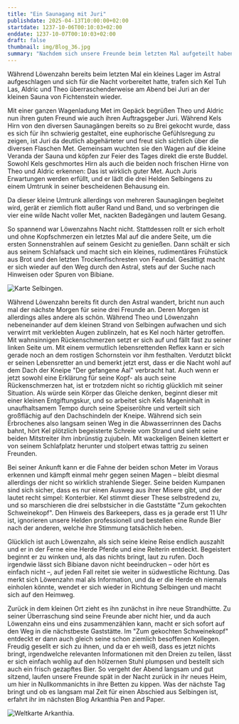 ```yaml
---
title: "Ein Saunagang mit Juri"
publishdate: 2025-04-13T10:00:00+02:00
startdate: 1237-10-06T00:10:03+02:00
enddate: 1237-10-07T00:10:03+02:00
draft: false
thumbnail: img/Blog_36.jpg
summary: "Nachdem sich unsere Freunde beim letzten Mal aufgeteilt haben, feiern Theo und Aldric – mit einer ganzen Wagenladung feinsten Mets im Gepäck – heute ein feuchtfröhliches Wiedersehen mit Juri und Kel Tuh Las. Währenddessen genießt Löwenzahn entspannt die Stille des Astralgebirges auf der Suche nach Bibiane. Ob diese erfolgreich ist und wie das Wiedersehen unserer anderen Freunde ausgeht, erfahrt ihr hier:"
---
```

Während Löwenzahn bereits beim letzten Mal ein kleines Lager im Astral aufgeschlagen und sich für die Nacht vorbereitet hatte, trafen sich Kel Tuh Las, Aldric und Theo überraschenderweise am Abend bei Juri an der kleinen Sauna von Fichtenstein wieder.

Mit einer ganzen Wagenladung Met im Gepäck begrüßen Theo und Aldric nun ihren guten Freund wie auch ihren Auftragsgeber Juri. Während Kels Hirn von den diversen Saunagängen bereits so zu Brei gekocht wurde, dass es sich für ihn schwierig gestaltet, eine euphorische Gefühlsregung zu zeigen, ist Juri da deutlich abgehärteter und freut sich sichtlich über die diversen Flaschen Met. Gemeinsam wuchten sie den Wagen auf die kleine Veranda der Sauna und köpfen zur Feier des Tages direkt die erste Buddel. Sowohl Kels geschmortes Hirn als auch die beiden noch frischen Hirne von Theo und Aldric erkennen: Das ist wirklich guter Met. Auch Juris Erwartungen werden erfüllt, und er lädt die drei Helden Selbingens zu einem Umtrunk in seiner bescheidenen Behausung ein.

Da dieser kleine Umtrunk allerdings von mehreren Saunagängen begleitet wird, gerät er ziemlich flott außer Rand und Band, und so verbringen die vier eine wilde Nacht voller Met, nackten Badegängen und lautem Gesang.

So spannend war Löwenzahns Nacht nicht. Stattdessen rollt er sich erholt und ohne Kopfschmerzen ein letztes Mal auf die andere Seite, um die ersten Sonnenstrahlen auf seinem Gesicht zu genießen. Dann schält er sich aus seinem Schlafsack und macht sich ein kleines, rudimentäres Frühstück aus Brot und den letzten Trockenfischresten von Feandal. Gesättigt macht er sich wieder auf den Weg durch den Astral, stets auf der Suche nach Hinweisen oder Spuren von Bibiane.

<div class="img-max center">
  <img class="img-fluid" title="Karte Selbingen" alt="Karte Selbingen." src="/img/selbingen.jpg" />
</div>

Während Löwenzahn bereits fit durch den Astral wandert, bricht nun auch mal der nächste Morgen für seine drei Freunde an. Deren Morgen ist allerdings alles andere als schön. Während Theo und Löwenzahn nebeneinander auf dem kleinen Strand von Selbingen aufwachen und sich verwirrt mit verklebten Augen zublinzeln, hat es Kel noch härter getroffen. Mit wahnsinnigen Rückenschmerzen setzt er sich auf und fällt fast zu seiner linken Seite um. Mit einem vermutlich lebensrettenden Reflex kann er sich gerade noch an dem rostigen Schornstein vor ihm festhalten. Verdutzt blickt er seinen Lebensretter an und bemerkt jetzt erst, dass er die Nacht wohl auf dem Dach der Kneipe "Der gefangene Aal" verbracht hat. Auch wenn er jetzt sowohl eine Erklärung für seine Kopf- als auch seine Rückenschmerzen hat, ist er trotzdem nicht so richtig glücklich mit seiner Situation. Als würde sein Körper das Gleiche denken, beginnt dieser mit einer kleinen Entgiftungskur, und so arbeitet sich Kels Mageninhalt in unaufhaltsamem Tempo durch seine Speiseröhre und verteilt sich großflächig auf den Dachschindeln der Kneipe. Während sich sein Erbrochenes also langsam seinen Weg in die Abwasserrinnen des Dachs bahnt, hört Kel plötzlich begeisterte Schreie vom Strand und sieht seine beiden Mitstreiter ihm inbrünstig zujubeln. Mit wackeligen Beinen klettert er von seinem Schlafplatz herunter und stolpert etwas tattrig zu seinen Freunden.

Bei seiner Ankunft kann er die Fahne der beiden schon Meter im Voraus erkennen und kämpft einmal mehr gegen seinen Magen – bleibt diesmal allerdings der nicht so wirklich strahlende Sieger. Seine beiden Kumpanen sind sich sicher, dass es nur einen Ausweg aus ihrer Misere gibt, und der lautet recht simpel: Konterbier. Kel stimmt dieser These selbstredend zu, und so marschieren die drei selbstsicher in die Gaststätte "Zum gekochten Schweinekopf". Den Hinweis des Barkeepers, dass es ja gerade erst 11 Uhr ist, ignorieren unsere Helden professionell und bestellen eine Runde Bier nach der anderen, welche ihre Stimmung tatsächlich heben.

Glücklich ist auch Löwenzahn, als sich seine kleine Reise endlich auszahlt und er in der Ferne eine Herde Pferde und eine Reiterin entdeckt. Begeistert beginnt er zu winken und, als das nichts bringt, laut zu rufen. Doch irgendwie lässt sich Bibiane davon nicht beeindrucken – oder hört es einfach nicht –, auf jeden Fall reitet sie weiter in südwestliche Richtung. Das merkt sich Löwenzahn mal als Information, und da er die Herde eh niemals einholen könnte, wendet er sich wieder in Richtung Selbingen und macht sich auf den Heimweg.

Zurück in dem kleinen Ort zieht es ihn zunächst in ihre neue Strandhütte. Zu seiner Überraschung sind seine Freunde aber nicht hier, und da auch Löwenzahn eins und eins zusammenzählen kann, macht er sich sofort auf den Weg in die nächstbeste Gaststätte. Im "Zum gekochten Schweinekopf" entdeckt er dann auch gleich seine schon ziemlich besoffenen Kollegen. Freudig gesellt er sich zu ihnen, und da er eh weiß, dass es jetzt nichts bringt, irgendwelche relevanten Informationen mit den Dreien zu teilen, lässt er sich einfach wohlig auf den hölzernen Stuhl plumpsen und bestellt sich auch ein frisch gezapftes Bier. So vergeht der Abend langsam und gut sitzend, laufen unsere Freunde spät in der Nacht zurück in ihr neues Heim, um hier in Nullkommanichts in ihre Betten zu kippen. Was der nächste Tag bringt und ob es langsam mal Zeit für einen Abschied aus Selbingen ist, erfahrt ihr im nächsten Blog Arkanthia Pen and Paper.

<div class="img-max center">
  <img class="img-fluid" title="Weltkarte Arkanthia" alt="Weltkarte Arkanthia." src="/img/Arkanthia_Full_Map_Selbingen_Astral_und_Aki.jpg" />
</div>
